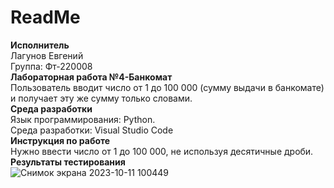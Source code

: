 # ReadMe
**Исполнитель** <br />
Лагунов Евгений<br />
Группа: Фт-220008<br />
**Лабораторная работа №4-Банкомат**<br />
Пользователь вводит число от 1 до 100 000 (сумму выдачи в банкомате) и получает эту же сумму только словами.<br />
**Среда разработки**<br />
Язык программирования: Python.<br />
Среда разработки: Visual Studio Code<br />
**Инструкция по работе**<br />
Нужно ввести число от 1 до 100 000, не используя десятичные дроби.<br />
**Результаты тестирования**<br />
![Снимок экрана 2023-10-11 100449](https://github.com/jonyks/labaratory-work-4/assets/146552678/ed09002d-c8d8-400d-a526-d75f8e245dbb)
